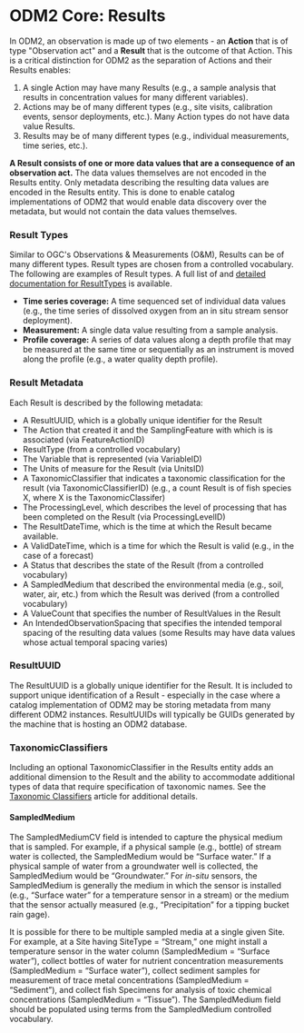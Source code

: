 ODM2 Core: Results
==================

In ODM2, an observation is made up of two elements - an **Action** that is of type "Observation act" and a **Result** that is the outcome of that Action. This is a critical distinction for ODM2 as the separation of Actions and their Results enables:

1. A single Action may have many Results (e.g., a sample analysis that results in concentration values for many different variables). 
2. Actions may be of many different types (e.g., site visits, calibration events, sensor deployments, etc.). Many Action types do not have data value Results.
3. Results may be of many different types (e.g., individual measurements, time series, etc.).

**A Result consists of one or more data values that are a consequence of an observation act.** The data values themselves are not encoded in the Results entity. Only metadata describing the resulting data values are encoded in the Results entity. This is done to enable catalog implementations of ODM2 that would enable data discovery over the metadata, but would not contain the data values themselves. 

### Result Types ###
Similar to OGC's Observations & Measurements (O&M), Results can be of many different types. Result types are chosen from a controlled vocabulary. The following are examples of Result types.  A full list of and [detailed documentation for ResultTypes](ext_results.md) is available.

* **Time series coverage:** A time sequenced set of individual data values (e.g., the time series of dissolved oxygen from an in situ stream sensor deployment).
* **Measurement:** A single data value resulting from a sample analysis.
* **Profile coverage:** A series of data values along a depth profile that may be measured at the same time or sequentially as an instrument is moved along the profile (e.g., a water quality depth profile).

### Result Metadata ###
Each Result is described by the following metadata:

* A ResultUUID, which is a globally unique identifier for the Result
* The Action that created it and the SamplingFeature with which is is associated (via FeatureActionID)
* ResultType (from a controlled vocabulary)
* The Variable that is represented (via VariableID)
* The Units of measure for the Result (via UnitsID)
* A TaxonomicClassifier that indicates a taxonomic classification for the result (via TaxonomicClassifierID) (e.g., a count Result is of fish species X, where X is the TaxonomicClassifer)
* The ProcessingLevel, which describes the level of processing that has been completed on the Result (via ProcessingLevelID)
* The ResultDateTime, which is the time at which the Result became available.
* A ValidDateTime, which is a time for which the Result is valid (e.g., in the case of a forecast)
* A Status that describes the state of the Result (from a controlled vocabulary)
* A SampledMedium that described the environmental media (e.g., soil, water, air, etc.) from which the Result was derived (from a controlled vocabulary)
* A ValueCount that specifies the number of ResultValues in the Result
* An IntendedObservationSpacing that specifies the intended temporal spacing of the resulting data values (some Results may have data values whose actual temporal spacing varies)

### ResultUUID ###
The ResultUUID is a globally unique identifier for the Result. It is included to support unique identification of a Result - especially in the case where a catalog implementation of ODM2 may be storing metadata from many different ODM2 instances. ResultUUIDs will typically be GUIDs generated by the machine that is hosting an ODM2 database. 

### TaxonomicClassifiers ###
Including an optional TaxonomicClassifier in the Results entity adds an additional dimension to the Result and the ability to accommodate additional types of data that require specification of taxonomic names. See the [Taxonomic Classifiers](core_taxonomicclassifiers.md) article for additional details. 

#### SampledMedium ####
The SampledMediumCV field is intended to capture the physical medium that is sampled. For example, if a physical sample (e.g., bottle) of stream water is collected, the SampledMedium would be “Surface water.” If a physical sample of water from a groundwater well is collected, the SampledMedium would be “Groundwater.” For *in-situ* sensors, the SampledMedium is generally the medium in which the sensor is installed (e.g., “Surface water” for a temperature sensor in a stream) or the medium that the sensor actually measured (e.g., “Precipitation” for a tipping bucket rain gage).

It is possible for there to be multiple sampled media at a single given Site. For example, at a Site having SiteType = “Stream,” one might install a temperature sensor in the water column (SampledMedium = “Surface water”), collect bottles of water for nutrient concentration measurements (SampledMedium = “Surface water”), collect sediment samples for measurement of trace metal concentrations (SampledMedium = “Sediment”), and collect fish Specimens for analysis of toxic chemical concentrations (SampledMedium = “Tissue”). The SampledMedium field should be populated using terms from the SampledMedium controlled vocabulary.



